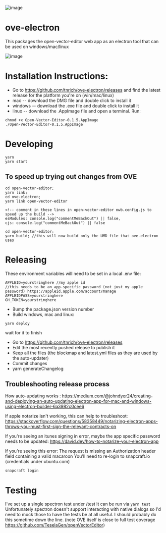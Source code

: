 ![image](https://user-images.githubusercontent.com/2730609/67169732-df3ca800-f348-11e9-8003-baa91cd8cfec.png)

# ove-electron

This packages the open-vector-editor web app as an electron tool that can be used on windows/mac/linux

![image](https://user-images.githubusercontent.com/2730609/67169717-c59b6080-f348-11e9-995a-89b7213428ff.png)

# Installation Instructions:

- Go to https://github.com/tnrich/ove-electron/releases and find the latest release for the platform you're on (win/mac/linux)
- mac -- download the DMG file and double click to install it
- windows -- download the .exe file and double click to install it
- linux -- download the .AppImage file and open a terminal. Run:

```
chmod +x Open-Vector-Editor-0.1.5.AppImage
./Open-Vector-Editor-0.1.5.AppImage
```

# Developing

```
yarn
yarn start
```

## To speed up trying out changes from OVE

```
cd open-vector-editor;
yarn link;
cd ove-electron;
yarn link open-vector-editor

<!-- comment in these lines in open-vector-editor nwb.config.js to speed up the build -->
esModules: console.log("commentMeBackOut") || false,
cjs: console.log("commentMeBackOut") || false

cd open-vector-editor;
yarn build; //this will now build only the UMD file that ove-electron uses
```

# Releasing

These environment variables will need to be set in a local .env file:

```
APPLEID=yourstringhere //my apple id
//this needs to be an app-specific password (not just my apple password) https://appleid.apple.com/account/manage
APPLEIDPASS=yourstringhere 
GH_TOKEN=yourstringhere
```

- Bump the package.json version number
- Build windows, mac and linux:
```
yarn deploy
```
wait for it to finish
- Go to https://github.com/tnrich/ove-electron/releases
- Edit the most recently pushed release to publish it
- Keep all the files (the blockmap and latest.yml files as they are used by the auto-updater)
- Commit changes
- yarn generateChangelog

## Troubleshooting release process

How auto-updating works :
https://medium.com/@johndyer24/creating-and-deploying-an-auto-updating-electron-app-for-mac-and-windows-using-electron-builder-6a3982c0cee6

If apple notarize isn't working, this can help to troubleshoot:
https://stackoverflow.com/questions/58358449/notarizing-electron-apps-throws-you-must-first-sign-the-relevant-contracts-on

If you're seeing an itunes signing in error, maybe the app specific password needs to be updated:
https://david.dev/how-to-notarize-your-electron-app

If you're seeing this error:
The request is missing an Authorization header field containing a valid macaroon
You'll need to re-login to snapcraft.io (credentials under ubuntu.com)

```
snapcraft login
```

# Testing

I've set up a single spectron test under /test
It can be run via `yarn test`
Unfortunately spectron doesn't support interacting with native dialogs so I'd need to mock those to have the tests be at all useful. I should probably do this sometime down the line. (note OVE itself is close to full test coverage https://github.com/TeselaGen/openVectorEditor)
